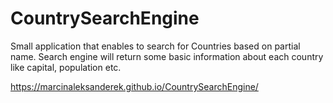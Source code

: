 # CountrySearchEngine
Small application that enables to search for Countries based on partial name.
Search engine will return some basic information about each country like capital, population etc.

https://marcinaleksanderek.github.io/CountrySearchEngine/
